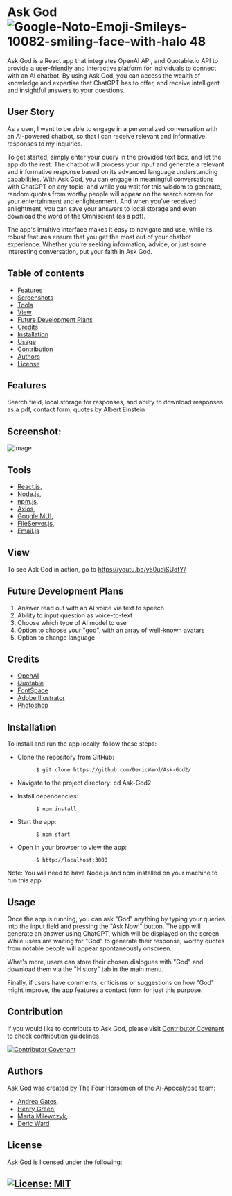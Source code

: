 # Ask God ![Google-Noto-Emoji-Smileys-10082-smiling-face-with-halo 48](https://user-images.githubusercontent.com/50495939/228657939-59933ebe-856f-454f-adaf-f9e4469bc7a3.png)

Ask God is a React app that integrates OpenAI API, and Quotable.io API to provide a user-friendly and interactive platform for individuals to connect with an AI chatbot. By using Ask God, you can access the wealth of knowledge and expertise that ChatGPT has to offer, and receive intelligent and insightful answers to your questions.

## User Story
As a user, I want to be able to engage in a personalized conversation with an AI-powered chatbot, so that I can receive relevant and informative responses to my inquiries.

To get started, simply enter your query in the provided text box, and let the app do the rest. The chatbot will process your input and generate a relevant and informative response based on its advanced language understanding capabilities. With Ask God, you can engage in meaningful conversations with ChatGPT on any topic, and while you wait for this wisdom to generate, random quotes from worthy people will appear on the search screen for your entertainment and enlightenment. And when you've received enlightment, you can save your answers to local storage and even download the word of the Omniscient (as a pdf).

The app's intuitive interface makes it easy to navigate and use, while its robust features ensure that you get the most out of your chatbot experience. Whether you're seeking information, advice, or just some interesting conversation, put your faith in Ask God.

 ## Table of contents

  - [Features](#features)
  - [Screenshots](#screenshot)
  - [Tools](#tools)
  - [View](#view)
  - [Future Development Plans](#future-development-plans)
  - [Credits](#credits)
  - [Installation](#installation)
  - [Usage](#usage)
  - [Contribution](#contribution)
  - [Authors](#authors)
  - [License](#license)


## Features
Search field, local storage for responses, and abilty to download responses as a pdf, contact form, quotes by Albert Einstein

## Screenshot:
![image](https://user-images.githubusercontent.com/50495939/228523223-acfe61ca-2456-46cc-8a0c-5202f3998dab.png)

## Tools

- <a href="https://react.dev/">React.js</a>, 
- <a href="https://nodejs.org/en">Node.js</a>, 
- <a href="https://www.npmjs.com/">npm.js</a>, 
- <a href="https://axios-http.com/">Axios</a>, 
- <a href="https://mui.com/">Google MUI</a>, 
- <a href="https://www.npmjs.com/package/file-server">FileServer.js</a>, 
- <a href="https://www.emailjs.com/">Email.js</a>

## View

To see Ask God in action, go to https://youtu.be/y50udiSUdtY/

## Future Development Plans

1. Answer read out with an AI voice via text to speech
2. Ability to input question as voice-to-text
3. Choose which type of AI model to use
4. Option to choose your "god", with an array of well-known avatars
5. Option to change language

## Credits

- <a href="https://openai.com/">OpenAI</a>
- <a href="https://github.com/lukePeavey/quotable">Quotable</a>
- <a href="https://www.fontspace.com/bigparty4blue-font-f85429">FontSpace</a>
- <a href="https://www.adobe.com/uk/products/illustrator.html">Adobe Illustrator</a>
- <a href="https://www.adobe.com/uk/products/photoshop.html">Photoshop</a>

## Installation
To install and run the app locally, follow these steps:

- Clone the repository from GitHub: 

            $ git clone https://github.com/DericWard/Ask-God2/
- Navigate to the project directory: cd Ask-God2
- Install dependencies: 

            $ npm install
- Start the app: 

            $ npm start
- Open in your browser to view the app:

            $ http://localhost:3000

Note: You will need to have Node.js and npm installed on your machine to run this app.

## Usage
Once the app is running, you can ask "God" anything by typing your queries into the input field and pressing the "Ask Now!" button. The app will generate an answer using ChatGPT, which will be displayed on the screen. While users are waiting for "God" to generate their response, worthy quotes from notable people will appear spontaneously onscreen.

What's more, users can store their chosen dialogues with "God" and download them via the "History" tab in the main menu.

Finally, if users have comments, criticisms or suggestions on how "God" might improve, the app features a contact form for just this purpose.

## Contribution
If you would like to contribute to Ask God, please visit <a href="https://www.contributor-covenant.org/">Contributor Covenant</a> to check contribution guidelines.

[![Contributor Covenant](https://img.shields.io/badge/Contributor%20Covenant-2.1-4baaaa.svg)](code_of_conduct.md)


## Authors
Ask God was created by The Four Horsemen of the Ai-Apocalypse team: 
- <a href="https://github.com/Andrea-Gates">Andrea Gates</a>, 
- <a href="https://github.com/HenryJamesGreen">Henry Green</a>, 
- <a href="https://github.com/MartaMilewczyk">Marta Milewczyk</a>,
- <a href="https://github.com/DericWard">Deric Ward</a>

## License
Ask God is licensed under the following:
## [![License: MIT](https://img.shields.io/badge/License-MIT-yellow.svg)](https://opensource.org/licenses/MIT)
